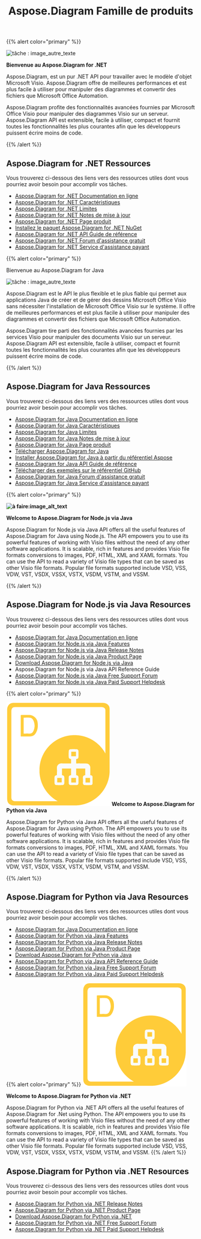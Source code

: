 ﻿---
title: Aspose.Diagram Famille de produits
type: docs
description: Aspose.Diagram provides Visio file formats conversions to images, PDF, HTML, XML and XAML formats. Popular file formats supported include VSD, VSS, VDW, VST, VSDX, VSSX, VSTX, VSDM, VSTM, and VSSM.
weight: 10
url: /fr/
---
{{% alert color="primary" %}} 

![tâche : image_autre_texte](home_1.png)

**Bienvenue au Aspose.Diagram for .NET**

Aspose.Diagram, est un pur .NET API pour travailler avec le modèle d'objet Microsoft Visio. Aspose.Diagram offre de meilleures performances et est plus facile à utiliser pour manipuler des diagrammes et convertir des fichiers que Microsoft Office Automation.

 Aspose.Diagram profite des fonctionnalités avancées fournies par Microsoft Office Visio pour manipuler des diagrammes Visio sur un serveur. Aspose.Diagram API est extensible, facile à utiliser, compact et fournit toutes les fonctionnalités les plus courantes afin que les développeurs puissent écrire moins de code.

{{% /alert %}} 
## **Aspose.Diagram for .NET Ressources**
Vous trouverez ci-dessous des liens vers des ressources utiles dont vous pourriez avoir besoin pour accomplir vos tâches.

- [Aspose.Diagram for .NET Documentation en ligne](/diagram/fr/net/)
- [Aspose.Diagram for .NET Caractéristiques](/diagram/fr/net/feature-list/)
- [Aspose.Diagram for .NET Limites](/diagram/fr/net/why-not-automation/)
- [Aspose.Diagram for .NET Notes de mise à jour](/diagram/fr/net/release-notes/)
- [Aspose.Diagram for .NET Page produit](https://products.aspose.com/diagram/net/)
- [Installez le paquet Aspose.Diagram for .NET NuGet](https://www.nuget.org/packages/Aspose.Diagram/)
- [Aspose.Diagram for .NET API Guide de référence](https://reference.aspose.com/diagram/net)
- [Aspose.Diagram for .NET Forum d'assistance gratuit](https://forum.aspose.com/c/diagram/17)
- [Aspose.Diagram for .NET Service d'assistance payant](https://helpdesk.aspose.com/)

{{% alert color="primary" %}} 

Bienvenue au Aspose.Diagram for Java

![tâche : image_autre_texte](home_2.png)

Aspose.Diagram est le API le plus flexible et le plus fiable qui permet aux applications Java de créer et de gérer des dessins Microsoft Office Visio sans nécessiter l'installation de Microsoft Office Visio sur le système. Il offre de meilleures performances et est plus facile à utiliser pour manipuler des diagrammes et convertir des fichiers que Microsoft Office Automation.

Aspose.Diagram tire parti des fonctionnalités avancées fournies par les services Visio pour manipuler des documents Visio sur un serveur. Aspose.Diagram API est extensible, facile à utiliser, compact et fournit toutes les fonctionnalités les plus courantes afin que les développeurs puissent écrire moins de code.

{{% /alert %}} 
## **Aspose.Diagram for Java Ressources**
Vous trouverez ci-dessous des liens vers des ressources utiles dont vous pourriez avoir besoin pour accomplir vos tâches.

- [Aspose.Diagram for Java Documentation en ligne](/diagram/fr/java/)
- [Aspose.Diagram for Java Caractéristiques](/diagram/fr/java/feature-list/)
- [Aspose.Diagram for Java Limites](/diagram/fr/java/evaluate-aspose-diagram/)
- [Aspose.Diagram for Java Notes de mise à jour](/diagram/fr/java/release-notes/)
- [Aspose.Diagram for Java Page produit](https://products.aspose.com/diagram/java/)
- [Télécharger Aspose.Diagram for Java](https://repository.aspose.com/webapp/#/artifacts/browse/tree/General/repo/com/aspose/aspose-diagram)
- [Installer Aspose.Diagram for Java à partir du référentiel Aspose](/diagram/fr/java/installation/)
- [Aspose.Diagram for Java API Guide de référence](https://reference.aspose.com/diagram/java)
- [Télécharger des exemples sur le référentiel GitHub](https://github.com/aspose-diagram/Aspose.Diagram-for-Java)
- [Aspose.Diagram for Java Forum d'assistance gratuit](https://forum.aspose.com/c/diagram/17)
- [Aspose.Diagram for Java Service d'assistance payant](https://helpdesk.aspose.com/)


{{% alert color="primary" %}} 

**![à faire:image_alt_text](home_3.png)**

**Welcome to Aspose.Diagram for Node.js via Java**

Aspose.Diagram for Node.js via Java API offers all the useful features of Aspose.Diagram for Java using Node.js. The API empowers you to use its powerful features of working with Visio files without the need of any other software applications. It is scalable, rich in features and provides Visio file formats conversions to images, PDF, HTML, XML and XAML formats. You can use the API to read a variety of Visio file types that can be saved as other Visio file formats. Popular file formats supported include VSD, VSS, VDW, VST, VSDX, VSSX, VSTX, VSDM, VSTM, and VSSM.

{{% /alert %}} 
## **Aspose.Diagram for Node.js via Java Resources**
Vous trouverez ci-dessous des liens vers des ressources utiles dont vous pourriez avoir besoin pour accomplir vos tâches.

- [Aspose.Diagram for Java Documentation en ligne](/diagram/fr/nodejsjava/)
- [Aspose.Diagram for Node.js via Java Features](/diagram/fr/java/aspose-diagram-for-node-js-via-java-features/)
- [Aspose.Diagram for Node.js via Java Release Notes](/diagram/fr/java/release-notes/)
- [Aspose.Diagram for Node.js via Java Product Page](https://products.aspose.com/diagram/nodejs-java/)
- [Download Aspose.Diagram for Node.js via Java](https://downloads.aspose.com/diagram/nodejs)
- Aspose.Diagram for Node.js via Java API Reference Guide
- [Aspose.Diagram for Node.js via Java Free Support Forum](https://forum.aspose.com/c/diagram/17)
- [Aspose.Diagram for Node.js via Java Paid Support Helpdesk](https://helpdesk.aspose.com/)

{{% alert color="primary" %}} 

**![à faire:image_alt_text](home_4.png)**
**Welcome to Aspose.Diagram for Python via Java**

Aspose.Diagram for Python via Java API offers all the useful features of Aspose.Diagram for Java using Python. The API empowers you to use its powerful features of working with Visio files without the need of any other software applications. It is scalable, rich in features and provides Visio file formats conversions to images, PDF, HTML, XML and XAML formats. You can use the API to read a variety of Visio file types that can be saved as other Visio file formats. Popular file formats supported include VSD, VSS, VDW, VST, VSDX, VSSX, VSTX, VSDM, VSTM, and VSSM.

{{% /alert %}} 
## **Aspose.Diagram for Python via Java Resources**
Vous trouverez ci-dessous des liens vers des ressources utiles dont vous pourriez avoir besoin pour accomplir vos tâches.

- [Aspose.Diagram for Java Documentation en ligne](/diagram/fr/pythonjava/)
- [Aspose.Diagram for Python via Java Features](/diagram/fr/java/feature-list/)
- [Aspose.Diagram for Python via Java Release Notes](/diagram/fr/java/aspose-diagram-for-python-via-java/)
- [Aspose.Diagram for Python via Java Product Page](https://products.aspose.com/diagram/python-java/)
- [Download Aspose.Diagram for Python via Java](https://downloads.aspose.com/diagram/python)
- [Aspose.Diagram for Python via Java API Reference Guide](https://reference.aspose.com/diagram/python)
- [Aspose.Diagram for Python via Java Free Support Forum](https://forum.aspose.com/c/diagram/17)
- [Aspose.Diagram for Python via Java Paid Support Helpdesk](https://helpdesk.aspose.com/)

{{% alert color="primary" %}}
**![Aspose.Diagram for Python via .NET Product Logo](home_4.png)**

**Welcome to Aspose.Diagram for Python via .NET**

Aspose.Diagram for Python via .NET API offers all the useful features of Aspose.Diagram for .Net using Python. The API empowers you to use its powerful features of working with Visio files without the need of any other software applications. It is scalable, rich in features and provides Visio file formats conversions to images, PDF, HTML, XML and XAML formats. You can use the API to read a variety of Visio file types that can be saved as other Visio file formats. Popular file formats supported include VSD, VSS, VDW, VST, VSDX, VSSX, VSTX, VSDM, VSTM, and VSSM.
{{% /alert %}}

## **Aspose.Diagram for Python via .NET Resources**

Vous trouverez ci-dessous des liens vers des ressources utiles dont vous pourriez avoir besoin pour accomplir vos tâches.

- [Aspose.Diagram for Python via .NET Release Notes](/diagram/fr/pythonnet/release-notes/)
- [Aspose.Diagram for Python via .NET Product Page](https://products.aspose.com/diagram/python-net/)
- [Download Aspose.Diagram for Python via .NET](https://downloads.aspose.com/diagram/python-net)
- [Aspose.Diagram for Python via .NET Free Support Forum](https://forum.aspose.com/c/diagram/17)
- [Aspose.Diagram for Python via .NET Paid Support Helpdesk](https://helpdesk.aspose.com/)

